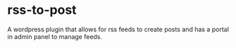 # rss-to-post
A wordpress plugin that allows for rss feeds to create posts and has a portal in admin panel to manage feeds.
